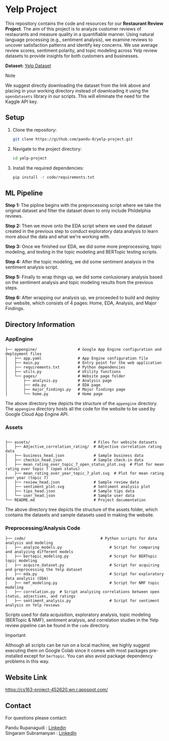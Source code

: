 # Yelp Project

This repository contains the code and resources for our **Restaurant Review Project**. The aim of this project is to analyze customer reviews of restaurants and measure quality in a quantifiable manner. Using natural language processing (e.g., sentiment analysis), we examine reviews to uncover satisfaction patterns and identify key concerns. We use average review scores, sentiment polarity, and topic modeling across Yelp review datasets to provide insights for both customers and businesses.

**Dataset:** [Yelp Dataset](https://business.yelp.com/data/resources/open-dataset/#:~:text=Documentation%20is%20included.-,Download%20JSON,-This%20download%20contains)

> [!NOTE]  
We suggest directly downloading the dataset from the link above and placing in your working directory instead of downloading
it using the `opendatasets` library in our scripts. This will eliminate the need for the Kaggle API key.

## Setup
1. Clone the repository:
    ```bash
    git clone https://github.com/pandu-0/yelp-project.git
    ```
2. Navigate to the project directory:
    ```bash
    cd yelp-project
    ```
3. Install the required dependencies:
    ```bash
    pip install -r code/requirements.txt
    ```



## ML Pipeline
**Step 1:** The pipline begins with the preprocessing script where we take the original dataset and filter the dataset down to only include Phildelphia reviews. 

**Step 2:** Then we move onto the EDA script where we used the dataset created in the previous step to conduct exploratory data analysis to learn more about the data and what we're working with. 

**Step 3:** Once we finished our EDA, we did some more preprocessing, topic modeling, and testing in the topic modeling and BERTopic testing scripts.

**Step 4:** After the topic modeling, we did some sentiment analysis in the sentiment analysis script. 

**Step 5:** Finally to wrap things up, we did some conlusionary analysis based on the sentiment analysis and topic modeling results from the previous steps. 

**Step 6:** After wrapping our analysis up, we proceeded to build and deploy our website, which consists of 4 pages: Home, EDA, Analysis, and Major Findings.

## Directory Information

### AppEngine
```
├── appengine/                  # Google App Engine configuration and deployment files
│   ├── app.yaml                # App Engine configuration file
│   ├── main.py                 # Entry point for the web application
│   ├── requirements.txt        # Python dependencies
│   ├── utils.py                # Utility functions
│   └── pages/                  # Website page folder
│       ├── analysis.py         # Analysis page
│       ├── eda.py              # EDA page
│       ├── major_findings.py   # Major findings page
│       └── home.py             # Home page

```
The above directory tree depicts the structure of the `appengine` directory. The `appengine` directory hosts all the code for the website to be used by Google Cloud App Engine API.

### Assets
```

├── assets/                            # Files for website datasets
│   ├── Adjective_correlation_rating/  # Adjective correlation rating data
│   ├── business_head.json             # Sample business data
│   ├── checkin_head.json              # Sample check-in data
│   ├── mean_rating_over_topic_7_open_status_plot.svg  # Plot for mean rating over topic 7 (open status)
│   ├── mean_rating_over_year_topic_7_plot.svg  # Plot for mean rating over year (topic 7)
│   ├── review_head.json               # Sample review data
│   ├── sentiment_plot.svg             # Sentiment analysis plot
│   ├── tips_head.json                 # Sample tips data
│   └── user_head.json                 # Sample user data
└── README.md                          # Project documentation
```
The above directory tree depicts the structure of the assets folder, which contains the datasets and sample datasets used in making the website. 

### Preprocessing/Analysis Code
```
├── code/                                 # Python scripts for data analysis and modeling
│   ├── analyze_models.py                     # Script for comparing and analyzing different models
│   ├── bertopic_modeling.py                  # Script for BERTopic topic modeling
│   ├── acquire_dataset.py                    # Script for acquiring and preprocessing the Yelp dataset
│   ├── eda.py                                # Script for exploratory data analysis (EDA)
│   ├── nmf_modeling.py                       # Script for NMF topic modeling
│   ├── correlation.py  # Script analyzing correlations between open status, adjectives, and ratings
│   ├── sentiment_analysis.py                 # Script for sentiment analysis on Yelp reviews
```

Scripts used for data acquisition, exploratory analysis, topic modeling (BERTopic & NMF), sentiment analysis, and correlation studies in the Yelp review pipeline can be found in the `code` directory.

> [!IMPORTANT]  
Although all scripts can be run on a local machine, we highly suggest executing them on Google Colab since it comes with most packages pre-installed except for `bertopic`. You can also avoid package dependency problems in this way.

## Website Link
https://cs163-project-452620.wn.r.appspot.com/

## Contact
For questions please contact:

Pandu Rupanagudi : [Linkedin](https://www.linkedin.com/in/manmohanbabu/)  
Singaram Subramanyan : [LinkedIn](https://www.linkedin.com/in/singaram-s01/)


